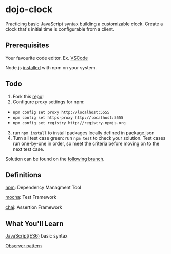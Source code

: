 # dojo-clock

Practicing basic JavaScript syntax building a customizable clock. Create a clock that's initial time is configurable from a client.

## Prerequisites

Your favourite code editor. Ex. [VSCode](https://code.visualstudio.com/)

Node.js [installed](https://www.npmjs.com/get-npm) with npm on your system.

## Todo

1. Fork this [repo](https://github.com/xasdx/dojo-clock)!
2. Configure proxy settings for npm:
- `npm config set proxy http://localhost:5555`
- `npm config set https-proxy http://localhost:5555`
- `npm config set registry http://registry.npmjs.org`
3. run `npm install` to install packages locally defined in package.json
5. Turn all test case green: run `npm test` to check your solution. Test cases run one-by-one in order, so meet the criteria before moving on to the next test case.

Solution can be found on the [following branch](https://github.com/xasdx/dojo-clock/tree/ref-solution).

## Definitions

[npm](https://docs.npmjs.com/getting-started/what-is-npm): Dependency Managment Tool

[mocha](https://mochajs.org/): Test Framework

[chai](https://www.npmjs.com/package/chai): Assertion Framework

## What You'll Learn

[JavaScript(ES6)](https://www.toptal.com/javascript/javascript-es6-cheat-sheet) basic syntax

[Observer pattern](https://scotch.io/bar-talk/4-javascript-design-patterns-you-should-know#toc-observer-design-pattern)

